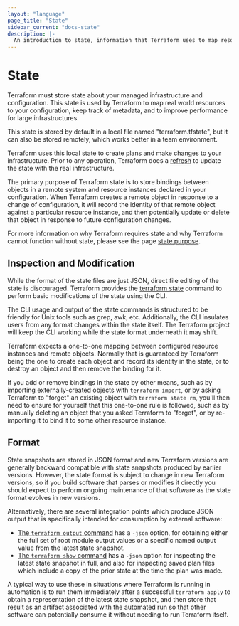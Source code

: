 ```yaml
---
layout: "language"
page_title: "State"
sidebar_current: "docs-state"
description: |-
  An introduction to state, information that Terraform uses to map resources to a configuration, track metadata, and improve performance.
---
```


# State

Terraform must store state about your managed infrastructure and
configuration. This state is used by Terraform to map real world
resources to your configuration, keep track of metadata, and to improve
performance for large infrastructures.

This state is stored by default in a local file named "terraform.tfstate",
but it can also be stored remotely, which works better in a team environment.

Terraform uses this local state to create plans and make changes to your
infrastructure. Prior to any operation, Terraform does a
[refresh](/docs/cli/commands/refresh.html) to update the state with the
real infrastructure.

The primary purpose of Terraform state is to store bindings between objects in
a remote system and resource instances declared in your configuration.
When Terraform creates a remote object in response to a change of configuration,
it will record the identity of that remote object against a particular
resource instance, and then potentially update or delete that object in
response to future configuration changes.

For more information on why Terraform requires state and why Terraform cannot
function without state, please see the page [state purpose](/docs/language/state/purpose.html).

## Inspection and Modification

While the format of the state files are just JSON, direct file editing
of the state is discouraged. Terraform provides the
[terraform state](/docs/cli/commands/state/index.html) command to perform
basic modifications of the state using the CLI.

The CLI usage and output of the state commands is structured to be
friendly for Unix tools such as grep, awk, etc. Additionally, the CLI
insulates users from any format changes within the state itself. The Terraform
project will keep the CLI working while the state format underneath it may
shift.

Terraform expects a one-to-one mapping between configured resource instances
and remote objects. Normally that is guaranteed by Terraform being the one
to create each object and record its identity in the state, or to destroy
an object and then remove the binding for it.

If you add or remove bindings in the state by other means, such as by importing
externally-created objects with `terraform import`, or by asking Terraform to
"forget" an existing object with `terraform state rm`, you'll then need to
ensure for yourself that this one-to-one rule is followed, such as by manually
deleting an object that you asked Terraform to "forget", or by re-importing it
to bind it to some other resource instance.

## Format

State snapshots are stored in JSON format and new Terraform versions are
generally backward compatible with state snapshots produced by earlier versions.
However, the state format is subject to change in new Terraform versions, so
if you build software that parses or modifies it directly you should expect
to perform ongoing maintenance of that software as the state format evolves
in new versions.

Alternatively, there are several integration points which produce JSON output
that is specifically intended for consumption by external software:

* [The `terraform output` command](/docs/cli/commands/output.html)
has a `-json` option, for obtaining either the full set of root module output
values or a specific named output value from the latest state snapshot.
* [The `terraform show` command](/docs/cli/commands/show.html) has a `-json`
option for inspecting the latest state snapshot in full, and also for
inspecting saved plan files which include a copy of the prior state at the
time the plan was made.

A typical way to use these in situations where Terraform is running in
automation is to run them immediately after a successful `terraform apply`
to obtain a representation of the latest state snapshot, and then store that
result as an artifact associated with the automated run so that other software
can potentially consume it without needing to run Terraform itself.
